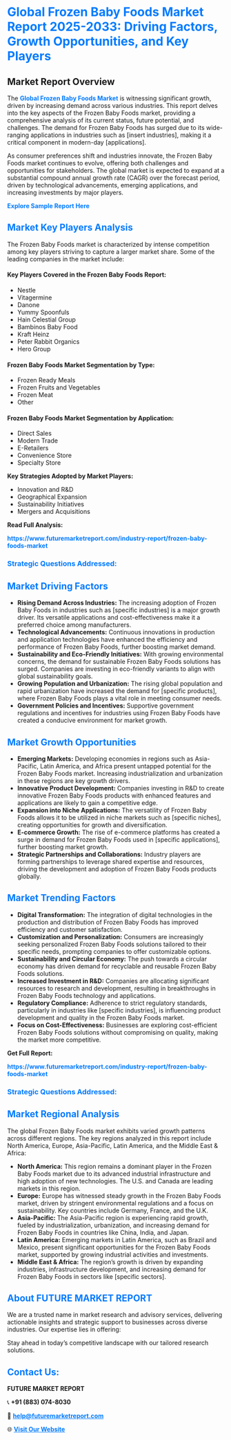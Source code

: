<h1 style="color: #007BFF;">Global Frozen Baby Foods Market Report 2025-2033: Driving Factors, Growth Opportunities, and Key Players</h1>

<section id="overview">
<h2>Market Report Overview</h2>
<p>The <a href="https://www.futuremarketreport.com/industry-report/frozen-baby-foods-market" style="color: #007BFF; text-decoration: none;"><strong>Global Frozen Baby Foods Market</strong></a> is witnessing significant growth, driven by increasing demand across various industries. This report delves into the key aspects of the Frozen Baby Foods market, providing a comprehensive analysis of its current status, future potential, and challenges. The demand for Frozen Baby Foods has surged due to its wide-ranging applications in industries such as [insert industries], making it a critical component in modern-day [applications].</p>
<p>As consumer preferences shift and industries innovate, the Frozen Baby Foods market continues to evolve, offering both challenges and opportunities for stakeholders. The global market is expected to expand at a substantial compound annual growth rate (CAGR) over the forecast period, driven by technological advancements, emerging applications, and increasing investments by major players.</p>
</section>

<section id="overview">
<p><a href="https://www.futuremarketreport.com/request-sample/reportId=105763" style="color: #007BFF; text-decoration: none;"><strong>Explore Sample Report Here</strong></a></p>
</section>

<section id="key-players">
<h2 style="color: #007BFF;">Market Key Players Analysis</h2>
<p>The Frozen Baby Foods market is characterized by intense competition among key players striving to capture a larger market share. Some of the leading companies in the market include:</p>
<h4>Key Players Covered in the Frozen Baby Foods Report:</h4>
<ul><li>Nestle</li><li>Vitagermine</li><li>Danone</li><li>Yummy Spoonfuls</li><li>Hain Celestial Group</li><li>Bambinos Baby Food</li><li>Kraft Heinz</li><li>Peter Rabbit Organics</li><li>Hero Group</li></ul>
<h4>Frozen Baby Foods Market Segmentation by Type:</h4>
<ul><li>Frozen Ready Meals</li><li>Frozen Fruits and Vegetables</li><li>Frozen Meat</li><li>Other</li></ul>

<h4>Frozen Baby Foods Market Segmentation by Application:</h4>
<ul><li>Direct Sales</li><li>Modern Trade</li><li>E-Retailers</li><li>Convenience Store</li><li>Specialty Store</li></ul>
<p><strong>Key Strategies Adopted by Market Players:</strong></p>
<ul>
<li>Innovation and R&D</li>
<li>Geographical Expansion</li>
<li>Sustainability Initiatives</li>
<li>Mergers and Acquisitions</li>
</ul>
</section>

<section>
<p><strong>Read Full Analysis: </strong></p><a href="https://www.futuremarketreport.com/industry-report/frozen-baby-foods-market" style="color: #007BFF; text-decoration: none;"><strong>https://www.futuremarketreport.com/industry-report/frozen-baby-foods-market</strong></a>
<h3 style="color: #007BFF;">Strategic Questions Addressed:</h3>
</section>

<section id="driving-factors">
<h2 style="color: #007BFF;">Market Driving Factors</h2>
<ul>
<li><strong>Rising Demand Across Industries:</strong> The increasing adoption of Frozen Baby Foods in industries such as [specific industries] is a major growth driver. Its versatile applications and cost-effectiveness make it a preferred choice among manufacturers.</li>
<li><strong>Technological Advancements:</strong> Continuous innovations in production and application technologies have enhanced the efficiency and performance of Frozen Baby Foods, further boosting market demand.</li>
<li><strong>Sustainability and Eco-Friendly Initiatives:</strong> With growing environmental concerns, the demand for sustainable Frozen Baby Foods solutions has surged. Companies are investing in eco-friendly variants to align with global sustainability goals.</li>
<li><strong>Growing Population and Urbanization:</strong> The rising global population and rapid urbanization have increased the demand for [specific products], where Frozen Baby Foods plays a vital role in meeting consumer needs.</li>
<li><strong>Government Policies and Incentives:</strong> Supportive government regulations and incentives for industries using Frozen Baby Foods have created a conducive environment for market growth.</li>
</ul>
</section>

<section id="growth-opportunities">
<h2 style="color: #007BFF;">Market Growth Opportunities</h2>
<ul>
<li><strong>Emerging Markets:</strong> Developing economies in regions such as Asia-Pacific, Latin America, and Africa present untapped potential for the Frozen Baby Foods market. Increasing industrialization and urbanization in these regions are key growth drivers.</li>
<li><strong>Innovative Product Development:</strong> Companies investing in R&D to create innovative Frozen Baby Foods products with enhanced features and applications are likely to gain a competitive edge.</li>
<li><strong>Expansion into Niche Applications:</strong> The versatility of Frozen Baby Foods allows it to be utilized in niche markets such as [specific niches], creating opportunities for growth and diversification.</li>
<li><strong>E-commerce Growth:</strong> The rise of e-commerce platforms has created a surge in demand for Frozen Baby Foods used in [specific applications], further boosting market growth.</li>
<li><strong>Strategic Partnerships and Collaborations:</strong> Industry players are forming partnerships to leverage shared expertise and resources, driving the development and adoption of Frozen Baby Foods products globally.</li>
</ul>
</section>

<section id="trending-factors">
<h2 style="color: #007BFF;">Market Trending Factors</h2>
<ul>
<li><strong>Digital Transformation:</strong> The integration of digital technologies in the production and distribution of Frozen Baby Foods has improved efficiency and customer satisfaction.</li>
<li><strong>Customization and Personalization:</strong> Consumers are increasingly seeking personalized Frozen Baby Foods solutions tailored to their specific needs, prompting companies to offer customizable options.</li>
<li><strong>Sustainability and Circular Economy:</strong> The push towards a circular economy has driven demand for recyclable and reusable Frozen Baby Foods solutions.</li>
<li><strong>Increased Investment in R&D:</strong> Companies are allocating significant resources to research and development, resulting in breakthroughs in Frozen Baby Foods technology and applications.</li>
<li><strong>Regulatory Compliance:</strong> Adherence to strict regulatory standards, particularly in industries like [specific industries], is influencing product development and quality in the Frozen Baby Foods market.</li>
<li><strong>Focus on Cost-Effectiveness:</strong> Businesses are exploring cost-efficient Frozen Baby Foods solutions without compromising on quality, making the market more competitive.</li>
</ul>
</section>

<section>
<p><strong>Get Full Report: </strong></p><a href="https://www.futuremarketreport.com/industry-report/frozen-baby-foods-market" style="color: #007BFF; text-decoration: none;"><strong>https://www.futuremarketreport.com/industry-report/frozen-baby-foods-market</strong></a>
<h3 style="color: #007BFF;">Strategic Questions Addressed:</h3>
</section>


<section id="regional-analysis">
<h2 style="color: #007BFF;">Market Regional Analysis</h2>
<p>The global Frozen Baby Foods market exhibits varied growth patterns across different regions. The key regions analyzed in this report include North America, Europe, Asia-Pacific, Latin America, and the Middle East & Africa:</p>
<ul>
<li><strong>North America:</strong> This region remains a dominant player in the Frozen Baby Foods market due to its advanced industrial infrastructure and high adoption of new technologies. The U.S. and Canada are leading markets in this region.</li>
<li><strong>Europe:</strong> Europe has witnessed steady growth in the Frozen Baby Foods market, driven by stringent environmental regulations and a focus on sustainability. Key countries include Germany, France, and the U.K.</li>
<li><strong>Asia-Pacific:</strong> The Asia-Pacific region is experiencing rapid growth, fueled by industrialization, urbanization, and increasing demand for Frozen Baby Foods in countries like China, India, and Japan.</li>
<li><strong>Latin America:</strong> Emerging markets in Latin America, such as Brazil and Mexico, present significant opportunities for the Frozen Baby Foods market, supported by growing industrial activities and investments.</li>
<li><strong>Middle East & Africa:</strong> The region’s growth is driven by expanding industries, infrastructure development, and increasing demand for Frozen Baby Foods in sectors like [specific sectors].</li>
</ul>
</section>

<footer>
<h2 style="color: #007BFF;">About FUTURE MARKET REPORT</h2>
<p>We are a trusted name in market research and advisory services, delivering actionable insights and strategic support to businesses across diverse industries. Our expertise lies in offering:</p>

<p>Stay ahead in today’s competitive landscape with our tailored research solutions.</p>

<h2 style="color: #007BFF;">Contact Us:</h2>
<p><strong>FUTURE MARKET REPORT</strong></p>
<p>📞 <strong>+91 (883) 074-8030</strong></p>
<p>📧 <strong><a href="mailto:help@futuremarketreport.com" style="color: #007BFF;">help@futuremarketreport.com</a></strong></p>
<p>🌐 <strong><a href="https://www.futuremarketreport.com/" style="color: #007BFF;">Visit Our Website</a></strong></p>
</footer>